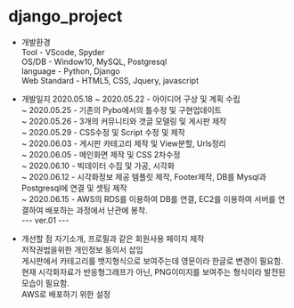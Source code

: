 # django_project
 * 개발환경  
 Tool - VScode, Spyder  
 OS/DB - Window10, MySQL, Postgresql  
 language - Python, Django   
 Web Standard - HTML5, CSS, Jquery, javascript
 
 * 개발일지
 2020.05.18 ~ 2020.05.22 - 아이디어 구상 및 계획 수립  
 ~ 2020.05.25 - 기존의 Pybo에서의 틀수정 및 구현업데이트  
 ~ 2020.05.26 - 3개의 커뮤니티와 갯글 모델링 및 게시판 제작  
 ~ 2020.05.29 - CSS수정 및 Script 수정 및 제작  
 ~ 2020.06.03 - 게시판 카테고리 제작 및 View분할, Urls정리  
 ~ 2020.06.05 - 메인화면 제작 및 CSS 2차수정  
 ~ 2020.06.10 - 빅데이터 수집 및 가공, 시각화  
 ~ 2020.06.12 - 시각화정보 제공 템플릿 제작, Footer제작, DB를 Mysql과 Postgresql에 연결 및 셋팅 제작  
 ~ 2020.06.15 - AWS의 RDS를 이용하여 DB를 연결, EC2를 이용하여 서버를 연결하여 배포하는 과정에서 난관에 봉착.  
 --- ver.01 ---
 
 * 개선할 점
  자기소개, 프로필과 같은 회원사용 페이지 제작  
  저작권법을위한 개인정보 동의서 삽입  
  게시판에서 카테고리를 뱃지형식으로 보여주는데 영문이라 한글로 변경이 필요함.  
  현재 시각화자료가 반응형그래프가 아닌, PNG이미지를 보여주는 형식이라 발전된 모습이 필요함.  
  AWS로 배포하기 위한 설정  
